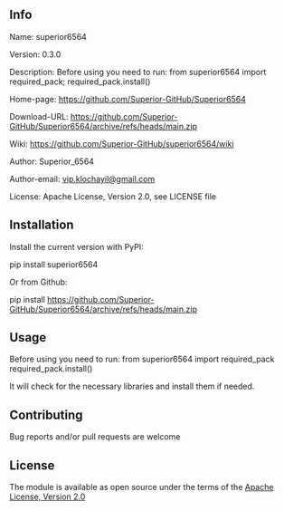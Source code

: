 ## Info

Name: superior6564

Version: 0.3.0

Description: Before using you need to run: from superior6564 import required_pack; required_pack.install()

Home-page: https://github.com/Superior-GitHub/Superior6564

Download-URL: https://github.com/Superior-GitHub/Superior6564/archive/refs/heads/main.zip

Wiki: https://github.com/Superior-GitHub/superior6564/wiki

Author: Superior_6564

Author-email: vip.klochayil@gmail.com

License: Apache License, Version 2.0, see LICENSE file

## Installation

Install the current version with PyPI:

pip install superior6564

Or from Github:

pip install https://github.com/Superior-GitHub/Superior6564/archive/refs/heads/main.zip

## Usage

Before using you need to run: from superior6564 import required_pack  required_pack.install()

It will check for the necessary libraries and install them if needed.

## Contributing

Bug reports and/or pull requests are welcome

## License 

The module is available as open source under the terms of the [Apache License, Version 2.0](https://opensource.org/licenses/Apache-2.0)
